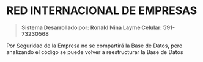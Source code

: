 # RED INTERNACIONAL DE EMPRESAS

> **Sistema Desarrollado por:
> Ronald Nina Layme
> Celular: 591-73230568**

Por Seguridad de la Empresa no se compartirá la Base de Datos, pero analizando el código se puede volver a reestructurar la Base de Datos